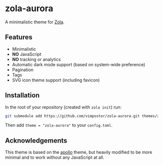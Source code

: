 # zola-aurora

A minimalistic theme for [Zola](https://www.getzola.org/).

## Features

- Minimalistic
- **NO** JavaScript
- **NO** tracking or analytics
- Automatic dark mode support (based on system-wide preference)
- Pagination
- Tags
- SVG icon theme support (including favicon)

## Installation

In the root of your repository (created with `zola init`) run:

```bash
git submodule add https://github.com/vimpostor/zola-aurora.git themes/zola-aurora
```

Then add `theme = "zola-aurora"` to your `config.toml`.

## Acknowledgements

This theme is based on the [apollo](https://github.com/not-matthias/apollo) theme, but heavily modified to be more minimal and to work without any JavaScript at all.
